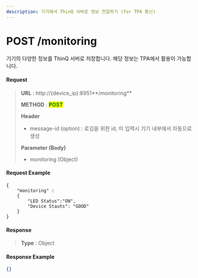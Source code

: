 ```yaml
---
description: 기기에서 ThinQ 서버로 정보 전달하기 (for TPA 통신)
---
```


# POST /monitoring

기기의 다양한 정보를 ThinQ 서버로 저장합니다. 해당 정보는 TPA에서 활용이 가능합니다.&#x20;

#### Request

> **URL** : http://{device\_ip}:8951**/monitoring**
>
> **METHOD** : <mark style="color:green;">**POST**</mark>
>
> **Header**&#x20;
>
> * message-id (option) : 로깅을 위한 id, 미 입력시 기기 내부에서 자동으로 생성
>
> **Parameter (Body)**
>
> * monitoring (Object)

#### Request Example

```
{
    "monitoring" :
    {
        "LED Status":"ON",
        "Device Stauts": "GOOD"
    }
}
```

#### Response

> **Type** : Object

#### Response Example

```json
{}
```


